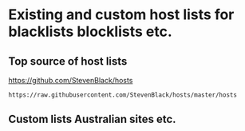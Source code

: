 # Existing and custom host lists for blacklists blocklists etc.

## Top source of host lists 
https://github.com/StevenBlack/hosts

`https://raw.githubusercontent.com/StevenBlack/hosts/master/hosts`

## Custom lists Australian sites etc.

